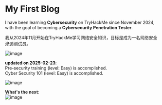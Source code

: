 # My First Blog

I have been learning **Cybersecurity** on TryHackMe since November 2024, with the goal of becoming a **Cybersecurity Penetration Tester**. 

我从2024年11月开始在TryHackMe学习网络安全知识，目标是成为一名网络安全渗透测试员。  

![image](https://github.com/user-attachments/assets/ceeca187-b884-46c2-b57f-94682246855e)

**updated on 2025-02-23**:<br>
Pre-security training (level: Easy) is accomplished.<br>
Cyber Security 101 (level: Easy) is accomplished.

![image](https://github.com/user-attachments/assets/9305ceaf-85e8-4f92-bee5-54599c45f0a5)


**What's the next**:<br>
![image](https://github.com/user-attachments/assets/d7e38d15-f685-4841-b9b8-de70d3d261f7)
